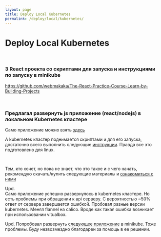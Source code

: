 ```yaml
---
layout: page
title: Deploy Local Kubernetes
permalink: /deploy/local/kubernetes/
---
```


# Deploy Local Kubernetes

<br/>

### 3 React проекта со скриптами для запуска и инструкциями по запуску в minikube

https://github.com/webmakaka/The-React-Practice-Course-Learn-by-Building-Projects

<br/>

### Предлагал развернуть js приложение (react/nodejs) в локальном Kubernetes кластере

Само приложение можно взять <a href="https://github.com/webmakaka/MERN-Stack-Front-To-Back-v2.0">здесь</a>

А kubernetes кластер поднимается скриптами и для его запуска, достаточно всего выполнить следующие <a href="https://sysadm.ru/devops/containers/kubernetes/kubeadm/prepared-cluster/">инструкции</a>. Правда все это подготовлено для linux.

<br/>

Тем, кто хочет, но пока не знает, что это такое и с чего начать, рекомендую скачать/купить следующие материалы и <a href="/courses/eng/">ознакомиться с ними</a>

Upd.  
Само приложение успешно развернулось в kubernetes кластере. Но есть проблемы при обращении к api серверу. С вероятностью ~50% ответ от сервера завершается ошибкой. Пробовал разные версии kubernetes. Менял flannel на calico. Вроде как такая ошибка возникает при использовании vitualbox.

Upd.
Попробовал развернуть <a href="https://github.com/webmakaka/MERN-Stack-Front-To-Back-v2.0/blob/master/Minikube.md">следующее приложение</a> в minikube. Тоже проблемы. Буду незвозмездно благодарен за помощь в ее решении.
